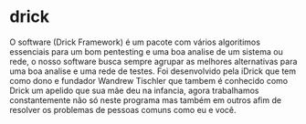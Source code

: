 # drick
O software (Drick Framework) é um pacote com vários algoritimos essenciais para um bom pentesting e uma boa analise de um sistema ou rede, o nosso software busca sempre agrupar as melhores alternativas para uma boa analise e uma rede de testes. Foi desenvolvido pela iDrick que tem como dono e fundador Wandrew Tischler que tambem é conhecido como Drick um apelido que sua mãe deu na infancia, agora trabalhamos constantemente não só neste programa mas também em outros afim de resolver os problemas de pessoas comuns como eu e você.
